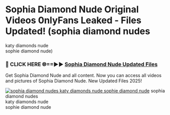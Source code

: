 # Sophia Diamond Nude Original Videos 0nlyFans Leaked - Files Updated! (sophia diamond nudes<br>
katy diamonds nude<br>
sophie diamond nude)

<h3>🔴 CLICK HERE 🌐==►► <a href="https://tinyurl.com/2p9ay9w9" rel="nofollow">Sophia Diamond Nude Updated Files</a></h3>

Get Sophia Diamond Nude and all content. Now you can access all videos and pictures of Sophia Diamond Nude. New Updated Files 2025!

[![sophia diamond nudes<br>
katy diamonds nude<br>
sophie diamond nude](https://i.imgur.com/KQgVmj3.gif)](https://tinyurl.com/2p9ay9w9)
sophia diamond nudes<br>
katy diamonds nude<br>
sophie diamond nude